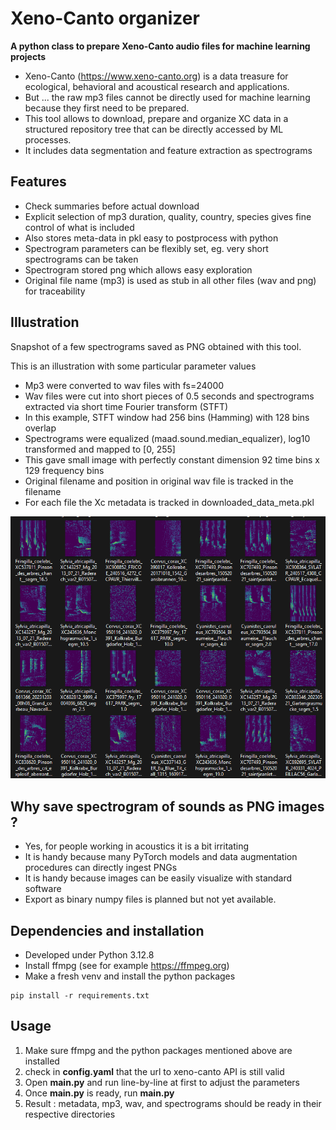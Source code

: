 # Xeno-Canto organizer
**A python class to prepare Xeno-Canto audio files for machine learning projects**

* Xeno-Canto (https://www.xeno-canto.org) is a data treasure for ecological, behavioral and acoustical research and applications. 
* But ... the raw mp3 files cannot be directly used for machine learning because they first need to be prepared. 
* This tool allows to download, prepare and organize XC data in a structured repository tree that can be directly accessed by ML processes.
* It includes data segmentation and feature extraction as spectrograms

## Features
* Check summaries before actual download
* Explicit selection of mp3 duration, quality, country, species gives fine control of what is included
* Also stores meta-data in pkl easy to postprocess with python
* Spectrogram parameters can be flexibly set, eg. very short spectrograms can be taken
* Spectrogram stored png which allows easy exploration
* Original file name (mp3) is used as stub in all other files (wav and png) for traceability

## Illustration

Snapshot of a few spectrograms saved as PNG obtained with this tool.

This is an illustration with some particular parameter values

* Mp3 were converted to wav files with fs=24000
* Wav files were cut into short pieces of 0.5 seconds and spectrograms extracted via short time Fourier transform (STFT)
* In this example, STFT window had 256 bins (Hamming) with 128 bins overlap
* Spectrograms were equalized (maad.sound.median_equalizer), log10 transformed and mapped to [0, 255]
* This gave small image with perfectly constant dimension 92 time bins x 129 frequency bins
* Original filename and position in original wav file is tracked in the filename
* For each file the Xc metadata is tracked in downloaded_data_meta.pkl

![](./images/spectros_01.png)  

## Why save spectrogram of sounds as PNG images ?
* Yes, for people working in acoustics it is a bit irritating
* It is handy because many PyTorch models and data augmentation procedures can directly ingest PNGs
* It is handy because images  can  be easily visualize with standard software
* Export as binary numpy files is planned but not yet available.


## Dependencies and installation
* Developed under Python 3.12.8
* Install ffmpg (see for example https://ffmpeg.org)
* Make a fresh venv and install the python packages 
```
pip install -r requirements.txt
```

## Usage
1. Make sure ffmpg and the python packages mentioned above are installed 
2. check in **config.yaml** that the url to xeno-canto API is still valid
3. Open **main.py** and run line-by-line at first to adjust the parameters
4. Once **main.py** is ready, run **main.py**
5. Result : metadata, mp3, wav, and spectrograms should be ready in their respective directories


















